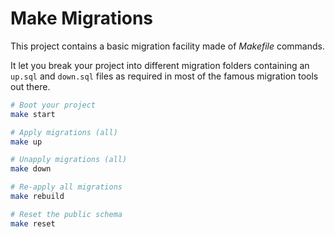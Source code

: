 # Make Migrations

This project contains a basic migration facility made of _Makefile_ commands.

It let you break your project into different migration folders containing an `up.sql` and `down.sql` files as required in most of the famous migration tools out there.

```bash
# Boot your project
make start

# Apply migrations (all)
make up

# Unapply migrations (all)
make down

# Re-apply all migrations
make rebuild

# Reset the public schema
make reset